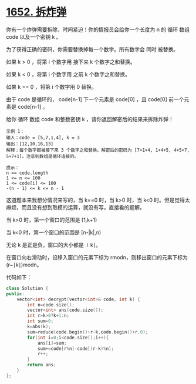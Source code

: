 # [1652. 拆炸弹](https://leetcode.cn/problems/defuse-the-bomb/description/)

你有一个炸弹需要拆除，时间紧迫！你的情报员会给你一个长度为 n 的 循环 数组 code 以及一个密钥 k 。

为了获得正确的密码，你需要替换掉每一个数字。所有数字会 同时 被替换。

如果 k > 0 ，将第 i 个数字用 接下来 k 个数字之和替换。

如果 k < 0 ，将第 i 个数字用 之前 k 个数字之和替换。

如果 k == 0 ，将第 i 个数字用 0 替换。

由于 code 是循环的， code[n-1] 下一个元素是 code[0] ，且 code[0] 前一个元素是 code[n-1] 。

给你 循环 数组 code 和整数密钥 k ，请你返回解密后的结果来拆除炸弹！
```
示例 1：
输入：code = [5,7,1,4], k = 3
输出：[12,10,16,13]
解释：每个数字都被接下来 3 个数字之和替换。解密后的密码为 [7+1+4, 1+4+5, 4+5+7, 5+7+1]。注意到数组是循环连接的。
```
```
提示：
n == code.length
1 <= n <= 100
1 <= code[i] <= 100
-(n - 1) <= k <= n - 1
```
这道题本来我想分情况来写的，当 k==0 时，当 k>0 时，当 k<0 时。但是觉得太麻烦，而且没有想到取模的运算，就没有写，直接看的题解。

当 k>0 时，第一个窗口的范围是 [1,k+1)

当 k<0 时，第一个窗口的范围是 [n-|k|,n)

无论 k 是正是负，窗口的大小都是 ∣k∣。

在窗口向右滑动时，设移入窗口的元素下标为 rmodn，则移出窗口的元素下标为 (r−∣k∣)modn。

代码如下：

```cpp
class Solution {
public:
    vector<int> decrypt(vector<int>& code, int k) {
        int n=code.size();
        vector<int> ans(code.size());
        int r=k>0?k+1:n;
        int sum=0;
        k=abs(k);
        sum=reduce(code.begin()+r-k,code.begin()+r,0);
        for(int i=0;i<code.size();i++){
            ans[i]=sum;
            sum+=code[r%n]-code[(r-k)%n];
            r++;
        }
        return ans;
    }
};
```





